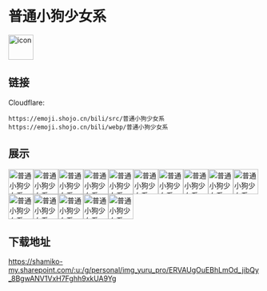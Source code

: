 # 普通小狗少女系
<img src="https://emoji.shojo.cn/bili/src/普通小狗少女系/icon.png" width="50" height="50" alt="icon">

## 链接
Cloudflare:
```
https://emoji.shojo.cn/bili/src/普通小狗少女系
https://emoji.shojo.cn/bili/webp/普通小狗少女系
```
## 展示
<img src="https://emoji.shojo.cn/bili/src/普通小狗少女系/普通小狗少女系-呆滞.png" width="50" height="50" alt="普通小狗少女系-呆滞"><img src="https://emoji.shojo.cn/bili/src/普通小狗少女系/普通小狗少女系-cool.png" width="50" height="50" alt="普通小狗少女系-cool"><img src="https://emoji.shojo.cn/bili/src/普通小狗少女系/普通小狗少女系-Love.png" width="50" height="50" alt="普通小狗少女系-Love"><img src="https://emoji.shojo.cn/bili/src/普通小狗少女系/普通小狗少女系-哄不好.png" width="50" height="50" alt="普通小狗少女系-哄不好"><img src="https://emoji.shojo.cn/bili/src/普通小狗少女系/普通小狗少女系-吃药药.png" width="50" height="50" alt="普通小狗少女系-吃药药"><img src="https://emoji.shojo.cn/bili/src/普通小狗少女系/普通小狗少女系-Heart.png" width="50" height="50" alt="普通小狗少女系-Heart"><img src="https://emoji.shojo.cn/bili/src/普通小狗少女系/普通小狗少女系-行吧.png" width="50" height="50" alt="普通小狗少女系-行吧"><img src="https://emoji.shojo.cn/bili/src/普通小狗少女系/普通小狗少女系-随缘.png" width="50" height="50" alt="普通小狗少女系-随缘"><img src="https://emoji.shojo.cn/bili/src/普通小狗少女系/普通小狗少女系-坐等.png" width="50" height="50" alt="普通小狗少女系-坐等"><img src="https://emoji.shojo.cn/bili/src/普通小狗少女系/普通小狗少女系-仙女生气.png" width="50" height="50" alt="普通小狗少女系-仙女生气"><img src="https://emoji.shojo.cn/bili/src/普通小狗少女系/普通小狗少女系-前排看戏.png" width="50" height="50" alt="普通小狗少女系-前排看戏"><img src="https://emoji.shojo.cn/bili/src/普通小狗少女系/普通小狗少女系-好耶.png" width="50" height="50" alt="普通小狗少女系-好耶"><img src="https://emoji.shojo.cn/bili/src/普通小狗少女系/普通小狗少女系-无语ing.png" width="50" height="50" alt="普通小狗少女系-无语ing"><img src="https://emoji.shojo.cn/bili/src/普通小狗少女系/普通小狗少女系-我来啦.png" width="50" height="50" alt="普通小狗少女系-我来啦"><img src="https://emoji.shojo.cn/bili/src/普通小狗少女系/普通小狗少女系-疑惑.png" width="50" height="50" alt="普通小狗少女系-疑惑">

## 下载地址

https://shamiko-my.sharepoint.com/:u:/g/personal/img_yuru_pro/ERVAUgOuEBhLmOd_jibQy_8BgwANV1VxH7Fghh9xkUA9Yg